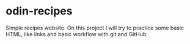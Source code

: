 # odin-recipes
Simple recipes website.
On this project I will try to practice some basic HTML, like links and basic workflow with git and GitHub.